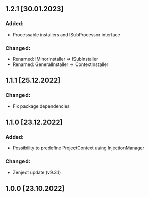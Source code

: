 ## 1.2.1 [30.01.2023]

### Added:
- Processable installers and ISubProcessor<T> interface
### Changed:
- Renamed: IMinorInstaller => ISubInstaller
- Renamed: GeneralInstaller => ContextInstaller

## 1.1.1 [25.12.2022]

### Changed:
- Fix package dependencies

## 1.1.0 [23.12.2022]

### Added:
- Possibility to predefine ProjectContext using InjectionManager
### Changed:
- Zenject update (v9.3.1)

## 1.0.0 [23.10.2022]